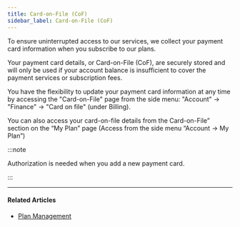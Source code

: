 ```yaml
---
title: Card-on-File (CoF)
sidebar_label: Card-on-File (CoF)
---
```


To ensure uninterrupted access to our services, we collect your payment card information when you subscribe to our plans.

Your payment card details, or Card-on-File (CoF), are securely stored and will only be used if your account balance is insufficient to cover the payment services or subscription fees.

You have the flexibility to update your payment card information at any time by accessing the "Card-on-File" page from the side menu: "Account" -> "Finance" -> "Card on file" (under Billing).

You can also access your card-on-file details from the Card-on-File” section on the “My Plan” page (Access from the side menu “Account -> My Plan”)

:::note

Authorization is needed when you add a new payment card.

:::

***

#### Related Articles

* [<ins>Plan Management</ins>](/community/2-account-management/1-plan-management/index.md)
